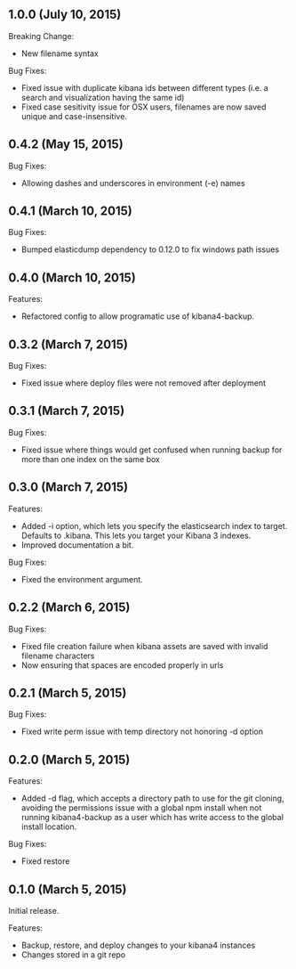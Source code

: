 ## 1.0.0 (July 10, 2015)

Breaking Change:

  - New filename syntax

Bug Fixes:

  - Fixed issue with duplicate kibana ids between different types (i.e. a search and visualization having the same id)
  - Fixed case sesitivity issue for OSX users, filenames are now saved unique and case-insensitive.

## 0.4.2 (May 15, 2015)

Bug Fixes:

  - Allowing dashes and underscores in environment (-e) names

## 0.4.1 (March 10, 2015)

Bug Fixes:

  - Bumped elasticdump dependency to 0.12.0 to fix windows path issues

## 0.4.0 (March 10, 2015)

Features:

  - Refactored config to allow programatic use of kibana4-backup.

## 0.3.2 (March 7, 2015)

Bug Fixes:

  - Fixed issue where deploy files were not removed after deployment

## 0.3.1 (March 7, 2015)

Bug Fixes:

  - Fixed issue where things would get confused when running backup for more than one index on the same box

## 0.3.0 (March 7, 2015)

Features:

  - Added -i option, which lets you specify the elasticsearch index to target.  Defaults to .kibana.  This lets you target your Kibana 3 indexes.
  - Improved documentation a bit.

Bug Fixes:

  - Fixed the environment argument.

## 0.2.2 (March 6, 2015)

Bug Fixes:

  - Fixed file creation failure when kibana assets are saved with invalid filename characters
  - Now ensuring that spaces are encoded properly in urls

## 0.2.1 (March 5, 2015)

Bug Fixes:

  - Fixed write perm issue with temp directory not honoring -d option

## 0.2.0 (March 5, 2015)

Features:

  - Added -d flag, which accepts a directory path to use for the git cloning, avoiding the permissions issue with a global npm install when not running kibana4-backup as a user which has write access to the global install location.

Bug Fixes:

  - Fixed restore

## 0.1.0 (March 5, 2015)

Initial release.

Features:

  - Backup, restore, and deploy changes to your kibana4 instances
  - Changes stored in a git repo
  